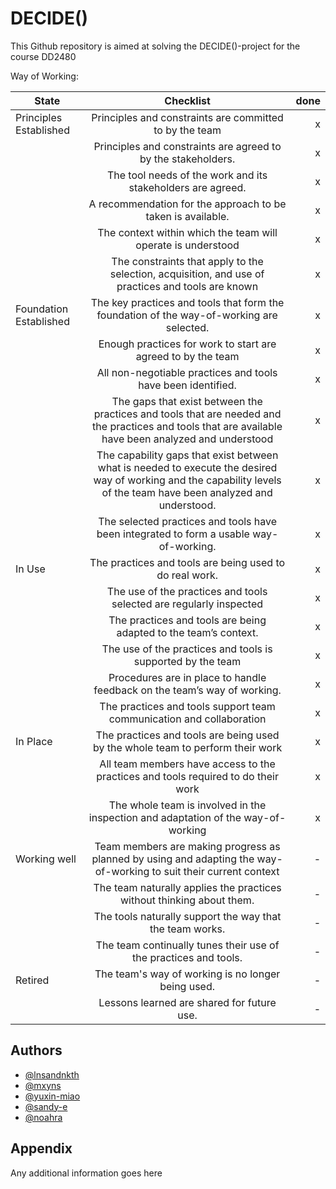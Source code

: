 
# DECIDE()

This Github repository is aimed at solving the DECIDE()-project for the course DD2480

Way of Working:

| State        | Checklist           | done  |
| ------------- |:-------------:| -----:|
| Principles Established     | Principles and constraints are committed to by the team | x |
| | Principles and constraints are agreed to by the stakeholders. | x |
| | The tool needs of the work and its stakeholders are agreed. | x |
| | A recommendation for the approach to be taken is available. | x |
| | The context within which the team will operate is understood | x |
| | The constraints that apply to the selection, acquisition, and use of practices and tools are known | x |
| Foundation Established      | The key practices and tools that form the foundation of the way-of-working are selected. | x |
| | Enough practices for work to start are agreed to by the team | x |
| | All non-negotiable practices and tools have been identified. | x |
| | The gaps that exist between the practices and tools that are needed and the practices and tools that are available have been analyzed and understood | x |
| | The capability gaps that exist between what is needed to execute the desired way of working and the capability levels of the team have been analyzed and understood. | x |
| | The selected practices and tools have been integrated to form a usable way-of-working. | x |
| In Use | The practices and tools are being used to do real work. | x |
| | The use of the practices and tools selected are regularly inspected | x |
| | The practices and tools are being adapted to the team’s context. | x |
| | The use of the practices and tools is supported by the team | x |
| | Procedures are in place to handle feedback on the team’s way of working. | x |
| | The practices and tools support team communication and collaboration | x |
| In Place | The practices and tools are being used by the whole team to perform their work  | x |
| | All team members have access to the practices and tools required to do their work | x |
| | The whole team is involved in the inspection and adaptation of the way-of-working | x |
| Working well | Team members are making progress as planned by using and adapting the way-of-working to suit their current context | - |
| | The team naturally applies the practices without thinking about them. | - |
| | The tools naturally support the way that the team works. | - |
| | The team continually tunes their use of the practices and tools. | - |
| Retired | The team's way of working is no longer being used. | - |
|  | Lessons learned are shared for future use. | -  |



## Authors

- [@lnsandnkth](https://www.github.com/lnsandnkth)
- [@mxyns](https://www.github.com/mxyns)
- [@yuxin-miao](https://www.github.com/yuxin-miao)
- [@sandy-e](https://www.github.com/sandy-e)
- [@noahra](https://www.github.com/noahra)


## Appendix

Any additional information goes here
